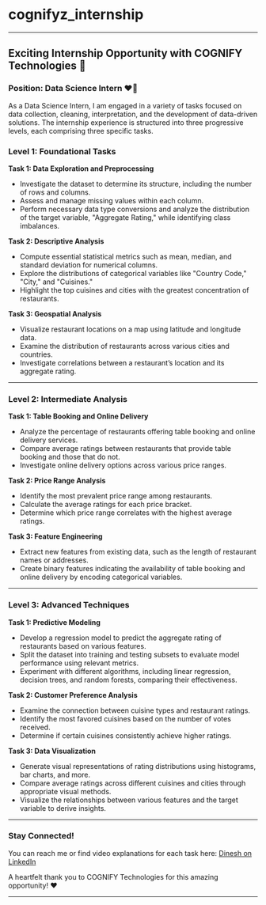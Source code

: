 # cognifyz_internship
---

## Exciting Internship Opportunity with COGNIFY Technologies 🎉

### Position: Data Science Intern ❤️💫

As a Data Science Intern, I am engaged in a variety of tasks focused on data collection, cleaning, interpretation, and the development of data-driven solutions. The internship experience is structured into three progressive levels, each comprising three specific tasks.

### **Level 1: Foundational Tasks**

**Task 1: Data Exploration and Preprocessing**
- Investigate the dataset to determine its structure, including the number of rows and columns.
- Assess and manage missing values within each column.
- Perform necessary data type conversions and analyze the distribution of the target variable, "Aggregate Rating," while identifying class imbalances.

**Task 2: Descriptive Analysis**
- Compute essential statistical metrics such as mean, median, and standard deviation for numerical columns.
- Explore the distributions of categorical variables like "Country Code," "City," and "Cuisines."
- Highlight the top cuisines and cities with the greatest concentration of restaurants.

**Task 3: Geospatial Analysis**
- Visualize restaurant locations on a map using latitude and longitude data.
- Examine the distribution of restaurants across various cities and countries.
- Investigate correlations between a restaurant’s location and its aggregate rating.

---

### **Level 2: Intermediate Analysis**

**Task 1: Table Booking and Online Delivery**
- Analyze the percentage of restaurants offering table booking and online delivery services.
- Compare average ratings between restaurants that provide table booking and those that do not.
- Investigate online delivery options across various price ranges.

**Task 2: Price Range Analysis**
- Identify the most prevalent price range among restaurants.
- Calculate the average ratings for each price bracket.
- Determine which price range correlates with the highest average ratings.

**Task 3: Feature Engineering**
- Extract new features from existing data, such as the length of restaurant names or addresses.
- Create binary features indicating the availability of table booking and online delivery by encoding categorical variables.

---

### **Level 3: Advanced Techniques**

**Task 1: Predictive Modeling**
- Develop a regression model to predict the aggregate rating of restaurants based on various features.
- Split the dataset into training and testing subsets to evaluate model performance using relevant metrics.
- Experiment with different algorithms, including linear regression, decision trees, and random forests, comparing their effectiveness.

**Task 2: Customer Preference Analysis**
- Examine the connection between cuisine types and restaurant ratings.
- Identify the most favored cuisines based on the number of votes received.
- Determine if certain cuisines consistently achieve higher ratings.

**Task 3: Data Visualization**
- Generate visual representations of rating distributions using histograms, bar charts, and more.
- Compare average ratings across different cuisines and cities through appropriate visual methods.
- Visualize the relationships between various features and the target variable to derive insights.

---

### Stay Connected!

You can reach me or find video explanations for each task here: [Dinesh on LinkedIn](www.linkedin.com/in/dinesh-x)

A heartfelt thank you to COGNIFY Technologies for this amazing opportunity! ❤️

--- 

